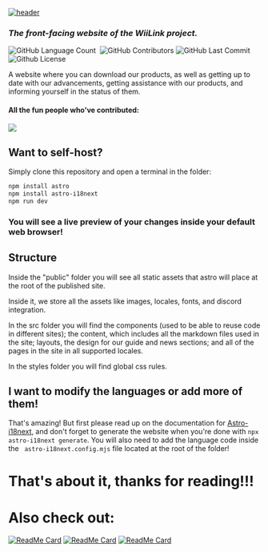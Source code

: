 [![header](https://capsule-render.vercel.app/api?type=waving&color=auto&height=200&section=header&text=wiilink24.com&fontSize=90&animation=fadeIn)](https://wiilink24.com)

### _The front-facing website of the WiiLink project._
<img alt="GitHub Language Count" src="https://img.shields.io/github/languages/count/WiiLink24/web" /> <img alt="" src="https://img.shields.io/github/repo-size/WiiLink24/web" /> <img alt="GitHub Contributors" src="https://img.shields.io/github/contributors/WiiLink24/web" /> <img alt="GitHub Last Commit" src="https://img.shields.io/github/last-commit/WiiLink24/web" /> <img alt="Github License" src="https://img.shields.io/github/license/WiiLink24/web" />

A website where you can download our products, as well as getting up to date with our advancements, getting assistance with our products, and informing yourself in the status of them.

#### All the fun people who've contributed:
<a href = "https://github.com/WiiLink24/web/graphs/contributors">
  <img src = "https://contrib.rocks/image?repo=WiiLink24/web"/>
</a>

## Want to self-host?
Simply clone this repository and open a terminal in the folder:
```sh
npm install astro
npm install astro-i18next
npm run dev
```
### You will see a live preview of your changes inside your default web browser!

## Structure

Inside the "public" folder you will see all static assets that astro will place at the root of the published site.

Inside it, we store all the assets like images, locales, fonts, and discord integration.

In the src folder you will find the components (used to be able to reuse code in different sites); the content, which includes all the markdown files used in the site; layouts, the design for our guide and news sections; and all of the pages in the site in all supported locales.

In the styles folder you will find global css rules.

## I want to modify the languages or add more of them!
That's amazing! But first please read up on the documentation for [Astro-i18next](https://github.com/yassinedoghri/astro-i18next), and don't forget to generate the website when you're done with ``` npx astro-i18next generate ```.
You will also need to add the language code inside the ``` astro-i18next.config.mjs``` file located at the root of the folder!

# That's about it, thanks for reading!!!

# Also check out:
[![ReadMe Card](https://github-readme-stats.vercel.app/api/pin/?username=WiiLink24&repo=food-server)](https://github.com/WiiLink24/food-server)
[![ReadMe Card](https://github-readme-stats.vercel.app/api/pin/?username=WiiLink24&repo=room-server)](https://github.com/WiiLink24/room-server)
[![ReadMe Card](https://github-readme-stats.vercel.app/api/pin/?username=WiiLink24&repo=WiiLink24-Patcher)](https://github.com/WiiLink24/WiiLink24-Patcher)

